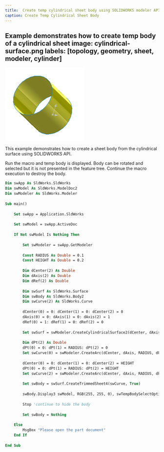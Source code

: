 ```yaml
---
title:  Create temp cylindrical sheet body using SOLIDWORKS modeler API
caption: Create Temp Cylindrical Sheet Body
---
```

 Example demonstrates how to create temp body of a cylindrical sheet
image: cylindrical-surface.png
labels: [topology, geometry, sheet, modeler, cylinder]
---
![Cylindrical sheet body](cylindrical-surface.png)

This example demonstrates how to create a sheet body from the cylindrical surface using SOLIDWORKS API.

Run the macro and temp body is displayed. Body can be rotated and selected but it is not presented in the feature tree. Continue the macro execution to destroy the body.

~~~ vb
Dim swApp As SldWorks.SldWorks
Dim swModel As SldWorks.ModelDoc2
Dim swModeler As SldWorks.Modeler

Sub main()

    Set swApp = Application.SldWorks
    
    Set swModel = swApp.ActiveDoc
    
    If Not swModel Is Nothing Then
    
        Set swModeler = swApp.GetModeler
        
        Const RADIUS As Double = 0.1
        Const HEIGHT As Double = 0.2
        
        Dim dCenter(2) As Double
        Dim dAxis(2) As Double
        Dim dRef(2) As Double
        
        Dim swSurf As SldWorks.Surface
        Dim swBody As SldWorks.Body2
        Dim swCurve(2) As SldWorks.Curve
        
        dCenter(0) = 0: dCenter(1) = 0: dCenter(2) = 0
        dAxis(0) = 0: dAxis(1) = 0: dAxis(2) = 1
        dRef(0) = 1: dRef(1) = 0: dRef(2) = 0
        
        Set swSurf = swModeler.CreateCylindricalSurface2(dCenter, dAxis, dRef, RADIUS)
        
        Dim dPt(2) As Double
        dPt(0) = 0: dPt(1) = RADIUS: dPt(2) = 0
        Set swCurve(0) = swModeler.CreateArc(dCenter, dAxis, RADIUS, dPt, dPt)
               
        dCenter(0) = 0: dCenter(1) = 0: dCenter(2) = HEIGHT
        dPt(0) = 0: dPt(1) = RADIUS: dPt(2) = HEIGHT
        Set swCurve(2) = swModeler.CreateArc(dCenter, dAxis, RADIUS, dPt, dPt)
        
        Set swBody = swSurf.CreateTrimmedSheet4(swCurve, True)
        
        swBody.Display3 swModel, RGB(255, 255, 0), swTempBodySelectOptions_e.swTempBodySelectable
        
        Stop 'continue to hide the body
        
        Set swBody = Nothing
        
    Else
        MsgBox "Please open the part document"
    End If
    
End Sub
~~~



